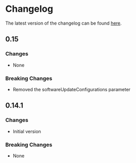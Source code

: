 # Changelog

The latest version of the changelog can be found [here](/Azure/bicep-registry-modules/blob/main/avm/res/automation/automation-account/CHANGELOG.md).

## 0.15

### Changes

- None

### Breaking Changes

- Removed the softwareUpdateConfigurations parameter

## 0.14.1

### Changes

- Initial version

### Breaking Changes

- None

